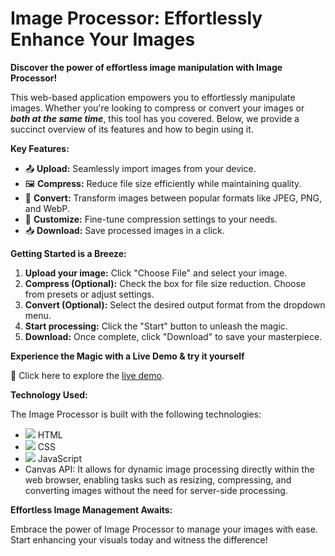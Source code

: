# Image Processor: Effortlessly Enhance Your Images

**Discover the power of effortless image manipulation with Image Processor!** 

This web-based application empowers you to effortlessly manipulate images. Whether you're looking to compress or convert your images or _**both at the same time**_, this tool has you covered. Below, we provide a succinct overview of its features and how to begin using it.

**Key Features:**

* 📤 **Upload:** Seamlessly import images from your device.
* 🖼️ **Compress:** Reduce file size efficiently while maintaining quality.
* 🔄 **Convert:** Transform images between popular formats like JPEG, PNG, and WebP.
* 🎨 **Customize:** Fine-tune compression settings to your needs.
* 📥 **Download:** Save processed images in a click.

**Getting Started is a Breeze:**

1. **Upload your image:** Click "Choose File" and select your image.
2. **Compress (Optional):** Check the box for file size reduction. Choose from presets or adjust settings.
3. **Convert (Optional):** Select the desired output format from the dropdown menu.
4. **Start processing:** Click the "Start" button to unleash the magic.
5. **Download:** Once complete, click "Download" to save your masterpiece.

**Experience the Magic with a Live Demo & try it yourself**

🌟 Click here to explore the [live demo](https://youtu.be/Xtum2G6nrKg).<br>
<!-- 🌟 [Check out the website](https://nandrabadiya.github.io/Image-Processor/) -->

**Technology Used:**

The Image Processor is built with the following technologies:

* <img src="https://img.icons8.com/color/24/000000/html-5--v1.png"/> HTML 
* <img src="https://img.icons8.com/color/24/000000/css3.png"/> CSS 
* <img src="https://img.icons8.com/color/24/000000/javascript--v1.png"/> JavaScript
* Canvas API: It allows for dynamic image processing directly within the web browser, enabling tasks such as resizing, compressing, and converting images without the need for server-side processing.

**Effortless Image Management Awaits:**

Embrace the power of Image Processor to manage your images with ease. Start enhancing your visuals today and witness the difference!
